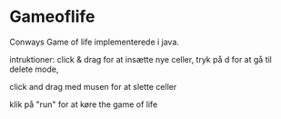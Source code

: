 # Gameoflife


Conways Game of life implementerede i java.

intruktioner: click & drag for at insætte nye celler, tryk på d for at gå til delete mode, 


click and drag med musen for at slette celler


klik på "run" for at køre the game of life
